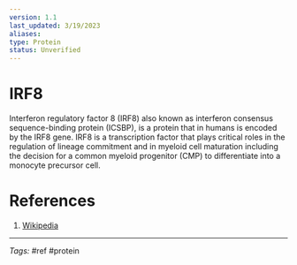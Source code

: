 ```yaml
---
version: 1.1
last_updated: 3/19/2023
aliases: 
type: Protein
status: Unverified
---
```


# IRF8

Interferon regulatory factor 8 (IRF8) also known as interferon consensus sequence-binding protein (ICSBP), is a protein that in humans is encoded by the IRF8 gene. IRF8 is a transcription factor that plays critical roles in the regulation of lineage commitment and in myeloid cell maturation including the decision for a common myeloid progenitor (CMP) to differentiate into a monocyte precursor cell.

# References
1. [Wikipedia](https://en.wikipedia.org/wiki/IRF8)

---
_Tags:_ #ref #protein

